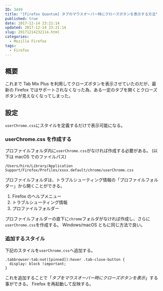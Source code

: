 ```yaml
---
ID: 3449
title: "[Firefox Quantum] タブのマウスオーバー時にクローズボタンを表示する方法"
published: true
date: 2017-12-14 23:21:14
updated: 2017-12-14 23:21:14
slug: 20171214232114.html
categories:
  - Mozilla Firefox
tags:
  - Firefox
---
```


## 概要

これまで Tab Mix Plus を利用してクローズボタンを表示させていたのだが、最新の Firefox ではサポートされなくなった為、ある一定のタブを開くとクローズボタンが見えなくなってしまった。

## 設定

`userChrome.css`にスタイルを定義するだけで表示可能になる。

### userChrome.css を作成する

プロファイルフォルダ内に`userChrome.css`がなければ作成する必要がある。
(以下は macOS でのファイルパス)

```
/Users/hiro/Library/Application Support/Firefox/Profiles/xxxx.default/chrome/userChrome.css
```

プロファイルフォルダは、トラブルシューティング情報の「プロファイルフォルダー」から開くことができる。

1. Firefox のヘルプメニュー
1. トラブルシューティング情報
1. プロファイルフォルダー

プロファイルフォルダーの直下に`chrome`フォルダがなければ作成し、さらに`userChrome.css`を作成する。
Windows/macOS ともに同じ方法で良い。

### 追加するスタイル

下記のスタイルを`userChrome.css`へ追加する。

```language-css
.tabbrowser-tab:not([pinned]):hover .tab-close-button {
  display: block !important;
}
```

これを追加することで「_タブをマウスオーバー時にクローズボタンを表示_」する事ができる。
Firefox を再起動して反映する。
